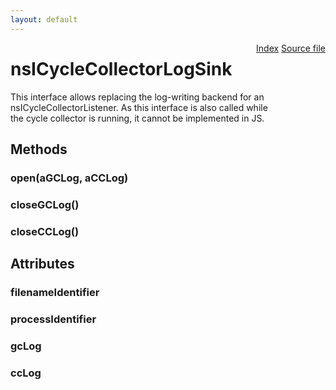 ```yaml
---
layout: default
---
```

<div class='links' style='float:right'><a href="../index.html">Index</a>
<a href="http://dxr.mozilla.org/mozilla-central/source/xpcom/base/nsICycleCollectorListener.idl">Source file</a>
</div>

# nsICycleCollectorLogSink #
  
This interface allows replacing the log-writing backend for an  
nsICycleCollectorListener.  As this interface is also called while  
the cycle collector is running, it cannot be implemented in JS.  
  

## Methods ##

### open(aGCLog, aCCLog) ###

### closeGCLog() ###

### closeCCLog() ###

## Attributes ##

### filenameIdentifier ###

### processIdentifier ###

### gcLog ###

### ccLog ###
